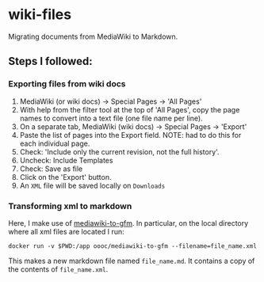 # wiki-files

Migrating documents from MediaWiki to Markdown.

## Steps I followed:

### Exporting files from wiki docs 

1. MediaWiki (or wiki docs) -> Special Pages -> 'All Pages'
2. With help from the filter tool at the top of 'All Pages', copy the page names to convert into a text file (one file name per line).
3. On a separate tab, MediaWiki (wiki docs) -> Special Pages -> 'Export'
4. Paste the list of pages into the Export field. NOTE: had to do this for each individual page.
5. Check: 'Include only the current revision, not the full history'.
6. Uncheck: Include Templates
7. Check: Save as file
8. Click on the 'Export' button.
9. An `XML` file will be saved locally on `Downloads`


### Transforming xml to markdown

Here, I make use of [mediawiki-to-gfm](https://github.com/outofcontrol/mediawiki-to-gfm?tab=readme-ov-file). In particular, on the local directory where all xml files are located I run:

```
docker run -v $PWD:/app oooc/mediawiki-to-gfm --filename=file_name.xml
```

This makes a new markdown file named `file_name.md`. It contains a copy of the contents of `file_name.xml`.




